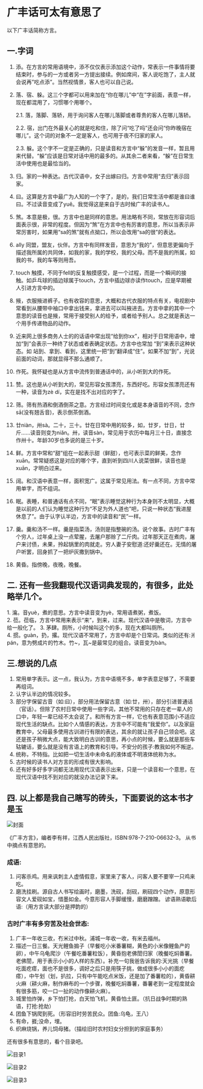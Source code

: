# 广丰话可太有意思了

 以下广丰话简称方言。  

## 一.字词  

1. 添。在方言的常用语境中，添不仅仅表示添加这个动作，常表示一件事情将要结束时，参与的一方或者另一方提出接续。例如席间，客人说吃饱了，主人就会说再”吃点添”。当然视情景，客人也可以自己说。  

2. 落、宿、躲。这三个字都可以用来加在“你在哪儿”中“在”字前面，表意一样，现在都混用了，习惯哪个用哪个。 

   2.1. 落，落脚、落轿，用于询问客人在哪儿落脚或者尊贵的客人在哪儿落轿。 

   2.2. 宿，出门在外最关心的就是吃和住，除了问“吃了吗”还会问“你昨晚宿在哪儿”。这个词的对象不一定是客人，也可用于夜不归家的家人。

    2.3. 躲。这个字不一定是正确的，只是读音和方言中“躲”的发音一样，暂且用来代替。“躲”应该是日常对话中用的最多的。从其余二者来看，“躲”在日常生活中使用也是最恰当的。  

3. 归。家的一种表达。古代汉语中，女子出嫁曰归。方言中常用“去归”表示回家。  

4. 曰。这算是方言中最广为人知的一个字了，是的，我们日常生活中都是谁曰谁曰。不过读音变成了yuě。我觉得这是来自于古时候广丰的读书人。 

5. 煞。本意是极，很。方言中也是同样的意思。用法略有不同，常放在形容词后面表示很，非常的程度。但因为“煞”在方言中也有厉害的意思，所以当表示非常厉害时，如果用“sa的煞”就有点拗口，所以会改用“sa的很”的表达。 

6. ally 同盟，盟友，伙伴。方言中有同样发音，意思为“我的”，但意思更偏向于描述我所属的共同体，如我的家，我的学校，我的父母。而不是我的所属，如我的书，我的车等则用吾。 

7. touch 触摸，不同于fell的反复触摸感受，是一个过程，而是一个瞬间的接触。如乒乓球的插边球属于touch，方言中插边球亦读作touch，应是早期被人引进方言中的。  

8. 掖，衣服掖进裤子。也有收容的意思，大概和古代衣服的特点有关，电视剧中常看到从腰带中袖口中拿出钱来，拿进去可以叫掖进去。方言中拿的其中一个意思的读音也是掖，常用于接受别人的给予，或者给予别人。总之就是表达一个用手传递物品的动作。  

9. 近来网上很多商务人士的的话语中常出现“给到你xx”，相对于日常用语中，增加“到”会表示一种终了状态或者表确定状态。方言中也常加 “到”来表示这种状态。如 站到、拿到、看到，这里统一把“到”翻译成“住”。如果不加“到”，光说前面的动词，那就显得不那么通顺了。  

10. 作死。我怀疑也是从方言中流传到普通话中的，从小听到大的作死。  

11. 赞。这也是从小听到大的，常见形容女孩漂亮，东西好吃。形容女孩漂亮还有一种，读音为zè dí，实在是找不出对应的字了。  

12. 筛。筛有热酒和倒酒倒茶之意。方言经过时间变化或是本身语音的不同，念作sā(没有翘舌音)，表示倒茶倒酒。  

13. 廿niàn，卅sà。二十，三十。廿在日常中用的较多，如，廿岁，廿日，廿斤……读音则变为niǎn。卅，读音sàn，常见用于农历中每月三十日，直接念作卅十。年龄30岁也多说的是三十岁。  

14. 鲜。方言中常和“甜”组在一起表示甜（鲜甜），也可表示菜的鲜美，念作xuān。常常疑惑这是对应的哪个字，直到听到四川人说菜很鲜，读音也是xuān，才明白过来。  

15. 阔。和汉语中表意一样，面积宽广。这属于常见用法。有一点不同，方言中常用单字，而不组词。  

16. 眠。表睡，和普通话有点不同，“眠”表示睡觉这种行为本身则不太明显，大概是以前的人们认为睡觉这种行为“不足为外人道也”吧，只说一种状态“我进屋休息了”。由于认字认半边，方言中的读音和“民”一样。  

17. 羹。羹和汤不一样。羹是指菜汤，汤则是指整碗的汤。说个故事。古时广丰有个穷人，过年桌上没一点荤腥，去屠户那赊了二斤肉。过年那天正在煮肉，屠户来讨债，未果，拎起锅里的肉就走。穷人妻子安慰道:还好羹还在。无情的屠户听罢，回身抓了一把炉灰撒到锅中。  

18. 黄昏。指傍晚，夜晚，晚餐。   

    

## 二. 还有一些我翻现代汉语词典发现的，有很多，此处略举几个。
1. 㵸。音yuè，煮的意思。方言中读音变为yè，常用语煮粥，煮饭。  
2. 莅。莅临，方言中常用来表示“来”，到来，过来。现代汉语中是敬词，方言中给一般化了。 
3. 茅肆。厕所，小时候叫这个的多，现在大都叫厕所。  
4. 掼。guàn，扔，撂。现代汉语不常用了，方言中却是个日常词。类似的还有:爿pán，意为劈成片的竹木。竹~，瓦~是最常见的组合。读音变为bàn。   

## 三.想说的几点   

1. 常用单字表示。这一点，我认为，方言中语境不多，单字表意足够了，不需要再组词。 
2. 认字认半边的情况较多。  
3. 部分字保留古音（如:曰），部分用法保留古意（如:廿，卅），部分引进普通话（官话）。但除了农村日常中使用一些字词，其他不常用的只存在老一辈人的口中，年轻一辈已经不太会说了。和所有方言一样，它也有表意范围小不适应现代生活的缺点。比如个人情感的表达，方言中不可能有“我爱你”。以及家庭教育中，父母最多使用古训进行有限的表达，其余的就让孩子自己领会吧。这还是孩子稍微大点，能大致明白古训的意思，再小点的时候，要么就是那些车轱辘话，要么就是没有言语上的教育和引导。不安分的孩子:教我如何不叛逆。  
4. 统称，不特指。比如把一切生活中未命名的液体或不明液体统称为水。 
5. 古时候的读书人对方言的形成有很大影响。  
6. 还有好多好多字词都无法用现代汉语表示出来，只是一个读音和一个意思，在现代汉语中找不到对应的就没办法记录下来。   

## 四. 以上都是我自己瞎写的砖头，下面要说的这本书才是玉

![封面](assets/bookface.jpg)

《广丰方言》，编者李有祥，江西人民出版社，ISBN:978-7-210-06632-3。  从书中摘点有意思的。  

### 成语:

1. 问客杀鸡。用来讽刺主人虚情假意，家里来了客人，问客人要不要宰一只鸡来吃。  
2. 磨洗挂刷。源自古人书写绘画时，磨墨，洗砚，刮砚，刷砚四个动作，原意形容文人爱砚如宝，惜墨如金。今意形容人手脚缓慢，磨磨蹭蹭。  谚语熟语歇后语:（用方言读大部分是押韵的）  


### 古时广丰有多穷苦及社会世态: 
1. 广丰一年收三收，冇米过中秋。浦城一年收一收，有米去福州。  
2. 描述一日三餐。天光鲤鱼搧子（早餐吃小米番薯糊，黄色的小米像鲤鱼产的卵），中午乌龟爬沙（午餐吃番薯粒饭），黄昏抱老佛誾归家（晚餐吃焖番薯。老佛誾，用于表示小小的人样的东西）。补充一句我爸告诉我的:天光挑（早餐吃面疙瘩，面也不是很多，调好之后只是用筷子挑，做成很多小小的面疙瘩），中午划（划，扒拉，只有中午能吃点米饭，还是加了番薯粒的），黄昏耕火麻（耕火麻，制作麻布的一个步骤，晚餐吃焖番薯，番薯老到一定程度就会有很多筋，咬一口一扯的动作像耕火麻）。 
3. 城里怕炸弹，乡下怕打抢，白天怕飞机，黄昏怕土匪。（抗日战争时期的熟语，打抢:抢劫） 
4. 团鱼下锅爬到死。（形容旧时劳苦民众。团鱼:乌龟，王八）  
5. 有命，捱;没命，埋。  
6. 织麻烧锅，养儿饲母猪。（描绘旧时农村妇女分担到的家庭事务）

还有很多有意思的，看个目录吧。 

![目录1](assets/content1.jpg)

![目录2](assets/content2.jpg)

![目录3](assets/content2.jpg)
